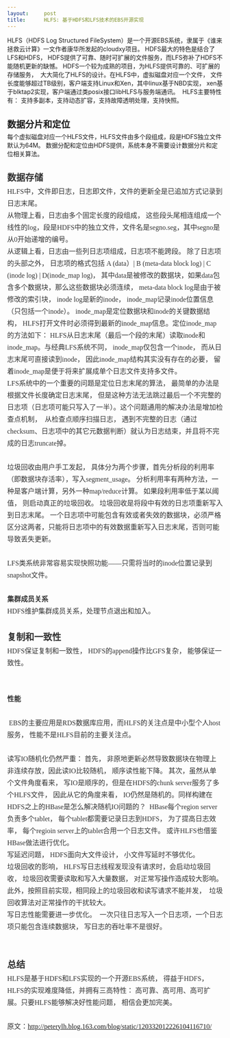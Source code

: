 ```yaml
---
layout:     post
title:      HLFS: 基于HDFS和LFS技术的EBS开源实现
---
```

<div id="article_content" class="article_content clearfix csdn-tracking-statistics" data-pid="blog" data-mod="popu_307" data-dsm="post">
								            <link rel="stylesheet" href="https://csdnimg.cn/release/phoenix/template/css/ck_htmledit_views-f76675cdea.css">
						<div class="htmledit_views" id="content_views">
                
<div id="article_content" class="article_content tracking-ad"><span><span>HLFS（<span>HDFS Log Structured FileSystem）</span>是一个开源EBS系统，隶属于《谁来拯救云计算》一文作者康华所发起的cloudxy项目。 HDFS最大的特色是结合了LFS和HDFS， HDFS提供了可靠、随时可扩展的文件服务，而LFS弥补了HDFS不能随机更新的缺憾。
 HDFS一个较为成熟的项目，为HLFS提供可靠的、可扩展的存储服务，  大大简化了HLFS的设计。在HLFS中，虚拟磁盘对应一个文件， 文件长度能够超过TB级别，客户端支持Linux和Xen，其中linux基于NBD实现， xen基于blktap2实现，客户端通过类posix接口libHLFS与服务端通讯。  HLFS主要特性有： 支持多副本，支持动态扩容，支持故障透明处理，支持快照。<br style="line-height:28px;"></span><br style="line-height:28px;"><span style="line-height:37px;font-size:21px;"><strong>数据分片和定位</strong><br></span>每个虚拟磁盘对应一个HLFS文件，HLFS文件由多个段组成，段是HDFS独立文件默认为64M。 <span><span>数据分配和定位由HDFS提供，系统</span>本身不需要设计数据分片和定位相关算法。</span></span>
<div style="line-height:28px;color:rgb(51,51,51);font-family:'微软雅黑';font-size:16px;">
<br><div><span style="line-height:37px;font-size:21px;"><strong>数据存储</strong></span>
<div><span style="font-family:'微软雅黑';">HLFS中，文件即日志，日志即文件，文件的更新全是已追加方式记录到日志末尾。</span></div>
从物理上看，日志由多个固定长度的段组成， 这些段头尾相连组成一个线性的log，段是HDFS中的独立文件，文件名是segno.seg，其中segno是从0开始递增的编号。
<div><span style="font-family:'微软雅黑';">从逻辑上看，日志由一些列日志项组成，日志项不能跨段。 除了日志项的头部之外， 日志项的格式包括 A (data）| B (meta-data block log) | C (inode log) | D(inode_map log)， 其中data是被修改的数据块，如果data包含多个数据块，那么这些数据块必须连续， meta-data block log是由于被修改的索引块， inode log是新的inode， inode_map记录inode位置信息（只包括一个inode）。
 inode_map是定位数据块和inode的关键数据结构， HLFS打开文件时必须得到最新的inode_map信息。定位inode_map的方法如下：</span> HLFS从日志末尾（最后一个段的末尾）读取inode和inode_map。与经典LFS系统不同， inode_map仅包含一个inode， 而从日志末尾可直接读到inode， 因此inode_map结构其实没有存在的必要， 留着inode_map是便于将来扩展成单个日志文件支持多文件。  </div>
<div>LFS系统中的一个重要的问题是定位日志末尾的算法， 最简单的办法是根据文件长度确定日志末尾， 但是这种方法无法跳过最后一个不完整的日志项（日志项可能只写入了一半）。这个问题通用的解决办法是增加检查点机制，  从检查点顺序扫描日志， 遇到不完整的日志（通过checksum、日志项中的其它元数据判断）就认为日志结束，并且将不完成的日志truncate掉。</div>
<div><span style="font-family:'微软雅黑';"><br></span></div>
<div>垃圾回收由用户手工发起， 具体分为两个步骤，首先分析段的利用率（即数据块存活率），写入segment_usage。 分析利用率有两种方法，一种是客户端计算，另外一种map/reduce计算。 如果段利用率低于某以阈值， 则启动真正的垃圾回收。 垃圾回收是将段中有效的日志项重新写入到日志末尾。 一个日志项中可能包含有效或者失效的数据块，必须严格区分这两者，只能将日志项中的有效数据重新写入日志末尾，否则可能导致丢失更新。</div>
<div><br></div>
<div>LFS类系统非常容易实现快照功能——只需将当时的inode位置记录到snapshot文件。</div>
<div><br></div>
<div><strong><span>集群成员关系</span><br style="line-height:37px;font-size:21px;"></strong><span>HDFS维护集群成员关系，处理节点退出和加入。</span></div>
<div><br></div>
<div><span style="line-height:37px;font-size:21px;"><strong>复制和一致性</strong></span></div>
<div>HDFS保证复制和一致性， HDFS的append操作比GFS复杂， 能够保证一致性。
<div><br></div>
<div><br></div>
<strong><span>性能</span><br style="line-height:37px;font-size:21px;"></strong>
<div><span style="font-family:'微软雅黑';"><br></span></div>
<div>
<div><span><span style="font-family:'微软雅黑';line-height:28px;"> EBS的主要应用是RDS数据库应用，而HLFS的关注点是中小型个人host服务， 性能不是HLFS目前的主要关注点。</span></span></div>
<div><span style="font-family:'微软雅黑';"><span><span style="font-family:'微软雅黑';line-height:28px;"><br></span></span></span></div>
<div><span style="font-family:'微软雅黑';"><span><span style="font-family:'微软雅黑';line-height:28px;">读写IO随机化仍然严重： 首先， 非原地更新必然导致数据块在物理上非连续存放，因此读IO比较随机， 顺序读性能下降。 其次，虽然从单个文件角度看来， 写IO是顺序的，但是在HDFS的chunk server服务了多个HLFS文件， 因此从它的角度来看， IO仍然是随机的。同样构建在HDFS之上的HBase是怎么解决随机IO问题的？
  HBase每个region server负责多个tablet， 每个tablet都需要记录日志到HDFS， 为了提高日志效率， 每个regioin server上的tablet合用一个日志文件。 或许HLFS也借鉴HBase做法进行优化。</span></span></span></div>
<div><span style="font-family:'微软雅黑';"><span><span style="font-family:'微软雅黑';line-height:28px;"><span>写延迟问题， HDFS面向大文件设计， 小文件写延时不够优化。  </span></span></span></span></div>
<div><span style="font-family:'微软雅黑';"><span>垃圾回收的影响， HLFS写日志线程发现没有请求时，会启动垃圾回收， 垃圾回收需要读取和写入大量数据， 对正常写操作造成较大影响。 此外，按照目前实现，相同段上的垃圾回收和读写请求不能并发，  垃圾回收算法对正常操作的干扰较大。</span></span></div>
<div>写日志性能需要进一步优化。  一次只往日志写入一个日志项，一个日志项只能包含连续数据块， 写日志的吞吐率不是很好。</div>
<div><br></div>
</div>
</div>
<div><br></div>
<div><span style="line-height:37px;font-size:21px;"><strong>总结</strong></span></div>
<div>HLFS是基于HDFS和LFS实现的一个开源EBS系统， 得益于HDFS，HLFS的实现难度降低，并拥有三高特性： 高可靠、高可用、高可扩展。只要HLFS能够解决好性能问题， 相信会更加完美。</div>
</div>
<div><br></div>
<div>原文：<a href="http://peterylh.blog.163.com/blog/static/120332012226104116710/" rel="nofollow">http://peterylh.blog.163.com/blog/static/120332012226104116710/</a></div>
</div>
</div>
            </div>
                </div>